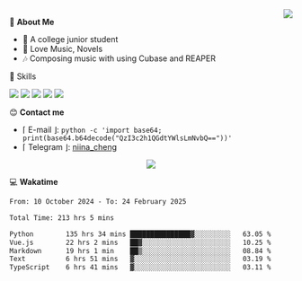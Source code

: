 <a href="#">
    <img align="right" src="https://github-readme-stats-tau-lilac-25.vercel.app/api?username=irorange27&count_private=true&show_icons=true&theme=transparent" />
</a>

💭 **About Me**

- 🏫 A college junior student
- 🍕 Love Music, Novels
- 🎶 Composing music with using Cubase and REAPER


🚀 Skills

![](https://img.shields.io/badge/-python-3e74a2?style=for-the-badge&logo=Python&logoColor=fff
)
![](https://img.shields.io/badge/-javascript-f0db4f?style=for-the-badge&logo=JavaScript&logoColor=fff
)
![](https://img.shields.io/badge/-vue3-41b883?style=for-the-badge&logo=Vue.js&logoColor=fff
)
![](https://img.shields.io/badge/-docker-2496ed?style=for-the-badge&logo=Docker&logoColor=fff
)
![](https://img.shields.io/badge/-linux-000000?style=for-the-badge&logo=Linux&logoColor=fff&color=000
)

😊 **Contact me**

- ⌈ E-mail ⌋: `python -c 'import base64; print(base64.b64decode("QzI3c2h1QGdtYWlsLmNvbQ=="))'`
- ⌈ Telegram ⌋: [niina_cheng](https://t.me/niina_cheng)

</p>
    <p align="center">
    <img src="https://profile-counter.glitch.me/{irorange27}/count.svg" />
</p>

💻 **Wakatime**

<!--START_SECTION:waka-->

```txt
From: 10 October 2024 - To: 24 February 2025

Total Time: 213 hrs 5 mins

Python        135 hrs 34 mins ███████████████▓░░░░░░░░░   63.05 %
Vue.js        22 hrs 2 mins   ██▓░░░░░░░░░░░░░░░░░░░░░░   10.25 %
Markdown      19 hrs 1 min    ██▒░░░░░░░░░░░░░░░░░░░░░░   08.84 %
Text          6 hrs 51 mins   ▓░░░░░░░░░░░░░░░░░░░░░░░░   03.19 %
TypeScript    6 hrs 41 mins   ▓░░░░░░░░░░░░░░░░░░░░░░░░   03.11 %
```

<!--END_SECTION:waka-->
